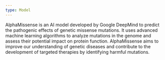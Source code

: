 ```yaml
---
type: Model
---
```


AlphaMissense is an AI model developed by Google DeepMind to predict the pathogenic effects of genetic missense mutations. It uses advanced machine learning algorithms to analyze mutations in the genome and assess their potential impact on protein function. AlphaMissense aims to improve our understanding of genetic diseases and contribute to the development of targeted therapies by identifying harmful mutations.
